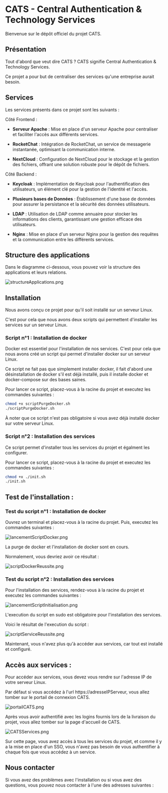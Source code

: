# CATS - Central Authentication & Technology Services

Bienvenue sur le dépôt officiel du projet CATS. 

## Présentation

Tout d'abord que veut dire CATS ? CATS signifie Central Authentication & Technology Services.

Ce projet a pour but de centraliser des services qu'une entreprise aurait besoin.

## Services

Les services présents dans ce projet sont les suivants :

Côté Frontend :

- **Serveur Apache** : Mise en place d'un serveur Apache pour centraliser et faciliter l'accès aux différents services.

- **RocketChat** : Intégration de RocketChat, un service de messagerie instantanée, optimisant la communication interne.

- **NextCloud** : Configuration de NextCloud pour le stockage et la gestion des fichiers, offrant une solution robuste pour le dépôt de fichiers.

Côté Backend :

- **Keycloak** : Implémentation de Keycloak pour l'authentification des utilisateurs, un élément clé pour la gestion de l'identité et l'accès.

- **Plusieurs bases de Données** : Établissement d'une base de données pour assurer la persistance et la sécurité des données utilisateurs.

- **LDAP** : Utilisation de LDAP comme annuaire pour stocker les informations des clients, garantissant une gestion efficace des utilisateurs.

- **Nginx** : Mise en place d'un serveur Nginx pour la gestion des requêtes et la communication entre les différents services.

## Structure des applications

Dans le diagramme ci-dessous, vous pouvez voir la structure des applications et leurs relations.

![structureApplications.png](imgREADME%2FstructureApplications.png)

## Installation

Nous avons conçu ce projet pour qu'il soit installé sur un serveur Linux.

C'est pour cela que nous avons deux scripts qui permettent d'installer les services sur un serveur Linux.

### Script n°1 : Installation de docker

Docker est essentiel pour l'installation de nos services. C'est pour cela que nous avons créé un script qui permet d'installer docker sur un serveur Linux.

Ce script ne fait pas que simplement installer docker, il fait d'abord une désinstallation de docker s'il est déjà installé, puis il installe docker et docker-compose sur 
des bases saines.

Pour lancer ce script, placez-vous à la racine du projet et executez les commandes suivantes :

```bash
chmod +x scriptPurgeDocker.sh
./scriptPurgeDocker.sh
```

À noter que ce script n'est pas obligatoire si vous avez déjà installé docker sur votre serveur Linux.

### Script n°2 : Installation des services

Ce script permet d'installer tous les services du projet et égalment les configurer. 

Pour lancer ce script, placez-vous à la racine du projet et executez les commandes suivantes :

```bash
chmod +x ./init.sh
./init.sh
```

## Test de l'installation :

### Test du script n°1 : Installation de docker

Ouvrez un terminal et placez-vous à la racine du projet. Puis, executez les commandes suivantes :

![lancementScriptDocker.png](imgREADME%2FlancementScriptDocker.png)

La purge de docker et l'installation de docker sont en cours.

Normalement, vous devriez avoir ce résultat :

![scriptDockerReussite.png](imgREADME%2FscriptDockerReussite.png)


### Test du script n°2 : Installation des services

Pour l'installation des services, rendez-vous à la racine du projet et executez les commandes suivantes :

![lancementScriptInitialisation.png](imgREADME%2FlancementScriptInitialisation.png)

L'execution du script en sudo est obligatoire pour l'installation des services.

Voici le résultat de l'execution du script :

![scriptServiceReussite.png](imgREADME%2FscriptServiceReussite.png)

Maintenant, vous n'avez plus qu'à accéder aux services, car tout est installé et configuré.

## Accès aux services : 

Pour accéder aux services, vous devez vous rendre sur l'adresse IP de votre serveur Linux.

Par défaut si vous accédez à l'url https://adresseIPServeur, vous allez tomber sur le portail de connexion CATS.

![portailCATS.png](imgREADME%2FportailCATS.png)

Après vous avoir authentifié avec les logins fournis lors de la livraison du projet, vous allez tomber sur la page d'accueil de CATS.

![CATSServices.png](imgREADME%2FCATSServices.png)

Sur cette page, vous avez accès à tous les services du projet, et comme il y a la mise en place d'un SSO, vous n'avez pas besoin de vous authentifier à chaque fois que vous accédez à un service.


## Nous contacter

Si vous avez des problèmes avec l'installation ou si vous avez des questions, vous pouvez nous contacter à l'une des adresses suivantes :

